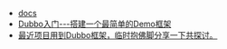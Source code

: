 - [docs](http://dubbo.apache.org/en-us/docs/user/quick-start.html)
- [Dubbo入门---搭建一个最简单的Demo框架](https://blog.csdn.net/noaman_wgs/article/details/70214612)
- [最近项目用到Dubbo框架，临时抱佛脚分享一下共探讨。](https://www.cnblogs.com/Javame/p/3632473.html)